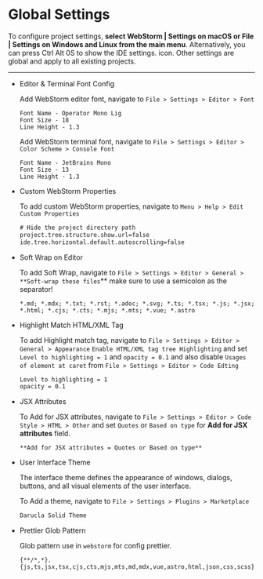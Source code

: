 # Global Settings

To configure project settings, **select WebStorm | Settings on macOS or File | Settings on Windows and Linux from the main menu**. Alternatively, you can press Ctrl Alt 0S to show the IDE settings. icon. Other settings are global and apply to all existing projects.

---

- Editor & Terminal Font Config
    
    Add WebStorm editor font, navigate to `File > Settings > Editor > Font`
    
    ```
    Font Name - Operator Mono Lig
    Font Size - 18
    Line Height - 1.3
    ```
    
    Add WebStorm terminal font, navigate to `File > Settings > Editor > Color Scheme > Console Font`
    
    ```
    Font Name - JetBrains Mono
    Font Size - 13
    Line Height - 1.3
    ```
    
- Custom WebStorm Properties
    
    To add custom WebStorm properties, navigate to `Menu > Help > Edit Custom Properties`
    
    ```xml
    # Hide the project directory path
    project.tree.structure.show.url=false
    ide.tree.horizontal.default.autoscrolling=false
    ```
    
- Soft Wrap on Editor
    
    To add Soft Wrap, navigate to `File > Settings > Editor > General > **Soft-wrap these files`** make sure to use a semicolon as the separator!
    
    ```
    *.md; *.mdx; *.txt; *.rst; *.adoc; *.svg; *.ts; *.tsx; *.js; *.jsx; *.html; *.cjs; *.cts; *.mjs; *.mts; *.vue; *.astro
    ```
    
- Highlight Match HTML/XML Tag
    
    To add Highlight match tag, navigate to `File > Settings > Editor > General > Appearance` `Enable HTML/XML tag tree Highlighting` and set `Level to highlighting = 1` and `opacity = 0.1` and also disable `Usages of element at caret` from `File > Settings > Editor > Code Edting`
    
    ```xml
    Level to highlighting = 1
    opacity = 0.1
    ```
    
- JSX Attributes
    
    To Add for JSX attributes, navigate to `File > Settings > Editor > Code Style > HTML > Other` and set `Quotes` or `Based on type` for **Add for JSX attributes** field.
    
    ```
    **Add for JSX attributes = Quotes or Based on type**
    ```
    
- User Interface Theme
    
    The interface theme defines the appearance of windows, dialogs, buttons, and all visual elements of the user interface.
    
    To Add a theme, navigate to `File > Settings > Plugins > Marketplace`
    
    ```xml
    Darucla Solid Theme
    ```
    
- Prettier Glob Pattern
    
    Glob pattern use in `webstorm` for config prettier.
    
    ```
    {**/*,*}.{js,ts,jsx,tsx,cjs,cts,mjs,mts,md,mdx,vue,astro,html,json,css,scss}
    ```